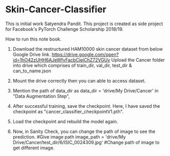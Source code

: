 # Skin-Cancer-Classifier
This is initial work Satyendra Pandit. This project is created as side project for Facebook's PyTorch Challenge Scholarship 2018/19.

How to run this note book.
1. Download the restructured HAM10000 skin cancer dataset from below Google Drive link.
https://drive.google.com/open?id=1hO42zUHH6AJeWfvFacbCieiChZ72VGUv
Upload the Cancer folder into drive which comprises of train_dir, val_dir, test_dir & can_to_name.json

2. Mount the drive correctly then you can able to access dataset.
3. Mention the path of data_dir as data_dir = 'drive/My Drive/Cancer' in "Data Augmentation Step",
4. After successful training, save the checkpoint. Here, I have saved the checkpoint as "cancer_classifier_checkpointV1.pth".
5. Load the checkpoint and rebuild the model again. 
6. Now, in Sanity Check, you can change the path of image to see the prediction.
#Give image path
image_path = 'drive/My Drive/Cancer/test_dir/6/ISIC_0024309.jpg' #Change path of image to get different image.

